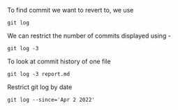 To find commit we want to revert to, we use
``````
git log
``````

We can restrict the number of commits displayed using -
``````
git log -3
``````
To look at commit history of one file
``````
git log -3 report.md
``````
Restrict git log by date
``````
git log --since='Apr 2 2022'
``````
